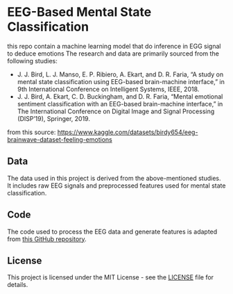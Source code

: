# EEG-Based Mental State Classification
this repo contain a machine learning model that do inference in EGG signal to deduce emotions
The research and data are primarily sourced from the following studies:

- J. J. Bird, L. J. Manso, E. P. Ribiero, A. Ekart, and D. R. Faria, “A study on mental state classification using EEG-based brain-machine interface,” in 9th International Conference on Intelligent Systems, IEEE, 2018.
- J. J. Bird, A. Ekart, C. D. Buckingham, and D. R. Faria, “Mental emotional sentiment classification with an EEG-based brain-machine interface,” in The International Conference on Digital Image and Signal Processing (DISP’19), Springer, 2019.

from this source: https://www.kaggle.com/datasets/birdy654/eeg-brainwave-dataset-feeling-emotions

## Data

The data used in this project is derived from the above-mentioned studies. It includes raw EEG signals and preprocessed features used for mental state classification.

## Code

The code used to process the EEG data and generate features is adapted from [this GitHub repository](https://github.com/jordan-bird/eeg-feature-generation/tree/master).



## License

This project is licensed under the MIT License - see the [LICENSE](LICENSE) file for details.
